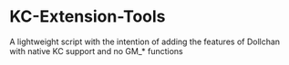 # KC-Extension-Tools
A lightweight script with the intention of adding the features of Dollchan with native KC support and no GM_* functions

